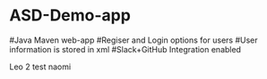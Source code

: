 # ASD-Demo-app
#Java Maven web-app
#Regiser and Login options for users
#User information is stored in xml
#Slack+GitHub Integration enabled

Leo 2
test
naomi
